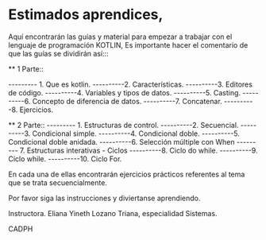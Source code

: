 # Estimados aprendices,
Aquí encontrarán las guías y material para empezar a trabajar con el lenguaje de programación KOTLIN,
Es importante hacer el comentario de que las guías se dividirán así:::

** 1 Parte::

--------- 1. Que es kotlin.
----------2. Características.
----------3. Editores de código.
----------4. Variables y tipos de datos.
----------5. Casting.
----------6. Concepto de diferencia de datos.
----------7. Concatenar.
----------8. Ejercicios.

** 2 Parte::
--------- 1. Estructuras de control.
----------2. Secuencial.
----------3. Condicional simple.
----------4. Condicional doble.
----------5. Condicional doble anidada.
----------6. Selección múltiple con When
--------- 7. Estructuras interativas - Ciclos
----------8. Ciclo do while.
----------9. Ciclo while.
----------10. Ciclo For.

En cada una de ellas encontrarán ejercicios prácticos referentes al tema que se trata secuencialmente.

Por favor siga las instrucciones y diviertanse aprendiendo.

Instructora. Eliana Yineth Lozano Triana, especialidad Sistemas.

CADPH
